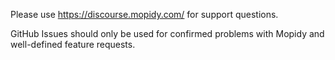 Please use https://discourse.mopidy.com/ for support questions.

GitHub Issues should only be used for confirmed problems with Mopidy and well-defined feature requests.
